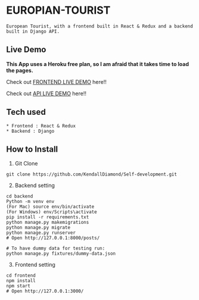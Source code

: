 # EUROPIAN-TOURIST

```
European Tourist, with a frontend built in React & Redux and a backend built in Django API.
```

## Live Demo

**This App uses a Heroku free plan, so I am afraid that it takes time to load the pages.**

Check out [FRONTEND LIVE DEMO](https://frontend-europian-tourists.herokuapp.com/) here!!

Check out [API LIVE DEMO](https://backend-europian-tourists.herokuapp.com/) here!!

## Tech used

```
* Frontend : React & Redux
* Backend : Django
```

## How to Install

1. Git Clone

```
git clone https://github.com/KendallDiamond/Self-development.git
```

2. Backend setting

```
cd backend
Python -m venv env
(For Mac) source env/bin/activate
(For Windows) env/Scripts\activate
pip install -r requirements.txt
python manage.py makemigrations
python manage.py migrate
python manage.py runserver
# Open http://127.0.0.1:8000/posts/

# To have dummy data for testing run:
python manage.py fixtures/dummy-data.json
```

3. Frontend setting

```
cd frontend
npm install
npm start
# Open http://127.0.0.1:3000/
```
